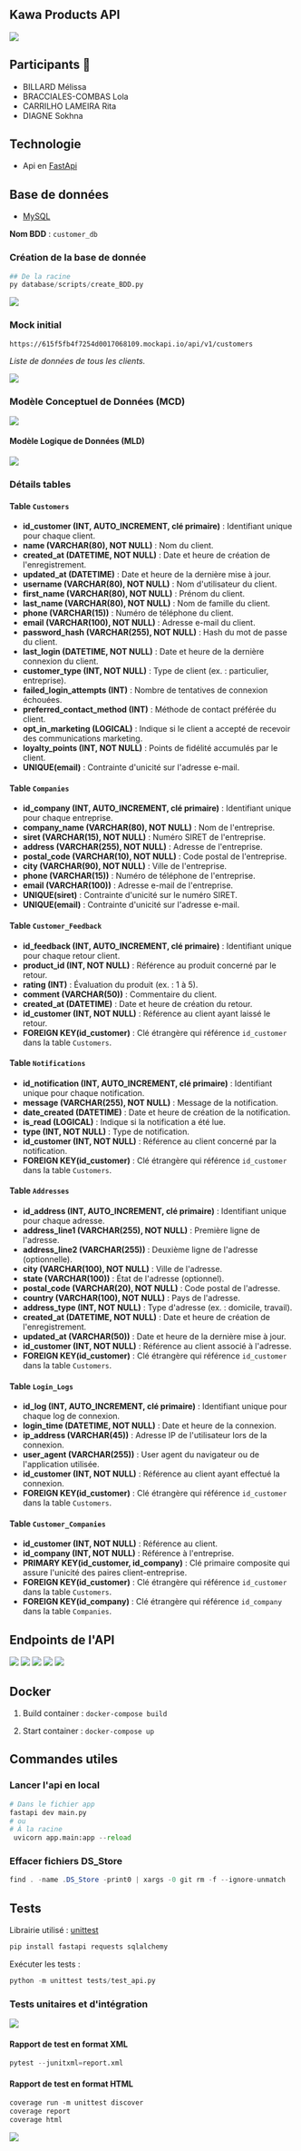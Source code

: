 ## Kawa Products API
![](/assets/payetonkawaBanner.png)

## Participants 👥
- BILLARD Mélissa
- BRACCIALES-COMBAS Lola
- CARRILHO LAMEIRA Rita
- DIAGNE Sokhna

## Technologie 
- Api en [FastApi](https://fastapi.tiangolo.com/)

## Base de données
- [MySQL](https://www.mysql.com/fr/)

**Nom BDD** : ``customer_db``

### Création de la base de donnée
```python
## De la racine
py database/scripts/create_BDD.py
```
![](/assets/create_bdd-2.png)

### Mock initial
```
https://615f5fb4f7254d0017068109.mockapi.io/api/v1/customers
```
*Liste de données de tous les clients.*

![](./assets/mock_client.png)

### Modèle Conceptuel de Données (MCD)
![](./assets/BDD_client-2.png)

#### Modèle Logique de Données (MLD)
![](./assets/mld-2.png)


### Détails tables

#### Table `Customers`
- **id_customer (INT, AUTO_INCREMENT, clé primaire)** : Identifiant unique pour chaque client.
- **name (VARCHAR(80), NOT NULL)** : Nom du client.
- **created_at (DATETIME, NOT NULL)** : Date et heure de création de l'enregistrement.
- **updated_at (DATETIME)** : Date et heure de la dernière mise à jour.
- **username (VARCHAR(80), NOT NULL)** : Nom d'utilisateur du client.
- **first_name (VARCHAR(80), NOT NULL)** : Prénom du client.
- **last_name (VARCHAR(80), NOT NULL)** : Nom de famille du client.
- **phone (VARCHAR(15))** : Numéro de téléphone du client.
- **email (VARCHAR(100), NOT NULL)** : Adresse e-mail du client.
- **password_hash (VARCHAR(255), NOT NULL)** : Hash du mot de passe du client.
- **last_login (DATETIME, NOT NULL)** : Date et heure de la dernière connexion du client.
- **customer_type (INT, NOT NULL)** : Type de client (ex. : particulier, entreprise).
- **failed_login_attempts (INT)** : Nombre de tentatives de connexion échouées.
- **preferred_contact_method (INT)** : Méthode de contact préférée du client.
- **opt_in_marketing (LOGICAL)** : Indique si le client a accepté de recevoir des communications marketing.
- **loyalty_points (INT, NOT NULL)** : Points de fidélité accumulés par le client.
- **UNIQUE(email)** : Contrainte d'unicité sur l'adresse e-mail.

#### Table `Companies`
- **id_company (INT, AUTO_INCREMENT, clé primaire)** : Identifiant unique pour chaque entreprise.
- **company_name (VARCHAR(80), NOT NULL)** : Nom de l'entreprise.
- **siret (VARCHAR(15), NOT NULL)** : Numéro SIRET de l'entreprise.
- **address (VARCHAR(255), NOT NULL)** : Adresse de l'entreprise.
- **postal_code (VARCHAR(10), NOT NULL)** : Code postal de l'entreprise.
- **city (VARCHAR(90), NOT NULL)** : Ville de l'entreprise.
- **phone (VARCHAR(15))** : Numéro de téléphone de l'entreprise.
- **email (VARCHAR(100))** : Adresse e-mail de l'entreprise.
- **UNIQUE(siret)** : Contrainte d'unicité sur le numéro SIRET.
- **UNIQUE(email)** : Contrainte d'unicité sur l'adresse e-mail.

#### Table `Customer_Feedback`
- **id_feedback (INT, AUTO_INCREMENT, clé primaire)** : Identifiant unique pour chaque retour client.
- **product_id (INT, NOT NULL)** : Référence au produit concerné par le retour.
- **rating (INT)** : Évaluation du produit (ex. : 1 à 5).
- **comment (VARCHAR(50))** : Commentaire du client.
- **created_at (DATETIME)** : Date et heure de création du retour.
- **id_customer (INT, NOT NULL)** : Référence au client ayant laissé le retour.
- **FOREIGN KEY(id_customer)** : Clé étrangère qui référence `id_customer` dans la table `Customers`.

#### Table `Notifications`
- **id_notification (INT, AUTO_INCREMENT, clé primaire)** : Identifiant unique pour chaque notification.
- **message (VARCHAR(255), NOT NULL)** : Message de la notification.
- **date_created (DATETIME)** : Date et heure de création de la notification.
- **is_read (LOGICAL)** : Indique si la notification a été lue.
- **type (INT, NOT NULL)** : Type de notification.
- **id_customer (INT, NOT NULL)** : Référence au client concerné par la notification.
- **FOREIGN KEY(id_customer)** : Clé étrangère qui référence `id_customer` dans la table `Customers`.

#### Table `Addresses`
- **id_address (INT, AUTO_INCREMENT, clé primaire)** : Identifiant unique pour chaque adresse.
- **address_line1 (VARCHAR(255), NOT NULL)** : Première ligne de l'adresse.
- **address_line2 (VARCHAR(255))** : Deuxième ligne de l'adresse (optionnelle).
- **city (VARCHAR(100), NOT NULL)** : Ville de l'adresse.
- **state (VARCHAR(100))** : État de l'adresse (optionnel).
- **postal_code (VARCHAR(20), NOT NULL)** : Code postal de l'adresse.
- **country (VARCHAR(100), NOT NULL)** : Pays de l'adresse.
- **address_type (INT, NOT NULL)** : Type d'adresse (ex. : domicile, travail).
- **created_at (DATETIME, NOT NULL)** : Date et heure de création de l'enregistrement.
- **updated_at (VARCHAR(50))** : Date et heure de la dernière mise à jour.
- **id_customer (INT, NOT NULL)** : Référence au client associé à l'adresse.
- **FOREIGN KEY(id_customer)** : Clé étrangère qui référence `id_customer` dans la table `Customers`.

#### Table `Login_Logs`
- **id_log (INT, AUTO_INCREMENT, clé primaire)** : Identifiant unique pour chaque log de connexion.
- **login_time (DATETIME, NOT NULL)** : Date et heure de la connexion.
- **ip_address (VARCHAR(45))** : Adresse IP de l'utilisateur lors de la connexion.
- **user_agent (VARCHAR(255))** : User agent du navigateur ou de l'application utilisée.
- **id_customer (INT, NOT NULL)** : Référence au client ayant effectué la connexion.
- **FOREIGN KEY(id_customer)** : Clé étrangère qui référence `id_customer` dans la table `Customers`.

#### Table `Customer_Companies`
- **id_customer (INT, NOT NULL)** : Référence au client.
- **id_company (INT, NOT NULL)** : Référence à l'entreprise.
- **PRIMARY KEY(id_customer, id_company)** : Clé primaire composite qui assure l'unicité des paires client-entreprise.
- **FOREIGN KEY(id_customer)** : Clé étrangère qui référence `id_customer` dans la table `Customers`.
- **FOREIGN KEY(id_company)** : Clé étrangère qui référence `id_company` dans la table `Companies`.

## Endpoints de l'API
![](/assets/ed-1.png)
![](/assets/ed-2.png)
![](/assets/ed-3.png)
![](/assets/ed-4.png)
![](/assets/ed-5.png)

## Docker

1) Build container : ```docker-compose build```

2) Start container : ```docker-compose up```

## Commandes utiles
### Lancer l'api en local
```python
# Dans le fichier app
fastapi dev main.py
# ou
# À la racine
 uvicorn app.main:app --reload
```
### Effacer fichiers DS_Store
```java
find . -name .DS_Store -print0 | xargs -0 git rm -f --ignore-unmatch
```
## Tests
Librairie utilisé : [unittest](https://docs.python.org/3/library/unittest.html)
```python
pip install fastapi requests sqlalchemy
```

Exécuter les tests : 
```python
python -m unittest tests/test_api.py
```
### Tests unitaires et d'intégration

![](/assets/run-test.png)

#### Rapport de test en format XML
```python
pytest --junitxml=report.xml
```
#### Rapport de test en format HTML
```python
coverage run -m unittest discover
coverage report
coverage html
```
![](/assets/coverage.png)
